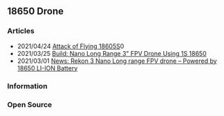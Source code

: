 ## 18650 Drone



### Articles
- 2021/04/24 [Attack of Flying 18605S](https://hackaday.com/2021/03/03/attack-of-the-flying-18650s/)0
- 2021/03/25 [Build: Nano Long Range 3" FPV Drone Using 1S 18650](https://oscarliang.com/nano-long-range-build/)
- 2021/03/01 [News: Rekon 3 Nano Long range FPV drone – Powered by 18650 LI-ION Battery](https://oscarliang.com/rekon-3/)


### Information



### Open Source



